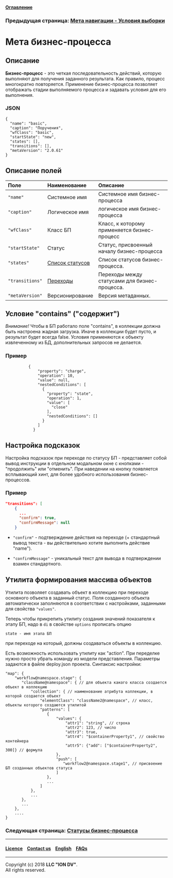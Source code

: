 #### [Оглавление](/docs/ru/index.md)

### Предыдущая страница: [Мета навигации - Условия выборки](/docs/ru/2_system_description/metadata_structure/meta_navigation/conditions.md) 

# Мета бизнес-процесса

## Описание

**Бизнес-процесс** - это четкая последовательность действий, которую выполняют для получения заданного результата. Как правило, процесс многократно повторяется. Применение бизнес-процесса позволяет отображать стадии выполняемого процесса и задавать условия для его выполнения.

### JSON

```
{
  "name": "basic",
  "caption": "Поручения",
  "wfClass": "basic",
  "startState": "new",
  "states": [],
  "transitions": [],
  "metaVersion": "2.0.61"
}
```

## Описание полей

| Поле | Наименование |Описание  |
|:-----|:-------|:-----------|
|`"name"`| Системное имя  | Системное имя бизнес-процесса|
|`"caption"`| Логическое имя   |логическое имя бизнес-процесса|
|`"wfClass"`| Класс БП | Класс, к которому применяется бизнес-процесс|
|`"startState"`| Статус   | Статус, присвоенный началу бизнес-процесса|
|`"states"`|  [Список статусов](/docs/ru/2_system_description/metadata_structure/meta_workflows/status_wf.md) | Список статусов бизнес-процесса. |
|`"transitions"`|  [Переходы](/docs/ru/2_system_description/metadata_structure/meta_workflows/transitions_wf.md)  | Переходы между статусами для бизнес-процесса. |
|`"metaVersion"`|  Версионирование | Версия метаданных.

## Условие "contains" ("содержит")

*Внимание!* Чтобы в БП работало поле "contains", в коллекции должна быть настроена жадная загрузка. Иначе в коллекции будет пусто, и результат будет всегда false. Условия применяются к объекту извлеченному из БД, дополнительных запросов не делается.

### Пример

```
          {
              "property": "charge",
              "operation": 10,
              "value": null,
              "nestedConditions": [
                {
                  "property": "state",
                  "operation": 1,
                  "value": [
                    "close"
                  ],
                  "nestedConditions": []
                }
              ]
            }
```

## Настройка подсказок

Настройка подсказок при переходе по статусу БП - представляет собой вывод инструкции в отдельном модальном окне с кнопками - "продолжить" или "отменить". При наведении на кнопку появляется всплывающий хинт, для более удобного использования бизнес-процессов.

### Пример

```json
"transitions": [
    {
      ...
      "confirm": true,
      "confirmMessage": null
    }
```

* `"confirm"` - подтверждение действия на переходе (+ стандартный вывод текста - вы действительно хотите выполнить действие "name").

* `"confirmMessage"` - уникальный текст для вывода в подтверждении взамен стандартного.

## Утилита формирования массива объектов

Утилита позволяет создавать объект в коллекцию при переходе основного объекта в заданный статус. Поля созданного объекта автоматически заполняются в соответствии с настройками, заданными для свойства `"values"`.

Теперь чтобы прикрепить утилиту создания значений показателя к этапу БП, надо в `di` в свойстве `options` прописать опцию 
```
state - имя этапа БП
```
при переходе на который, должны создаваться объекты в коллекцию. 

Есть возможность использовать утилиту как "action". При переделке нужно просто убрать команду из модели представления.
Параметры задаются в файле deploy.json проекта. Синтаксис настройки:
```
"map": {
    "workflow@namespace.stage": {
       "className@namespace": { // для объекта какого класса создается объект в коллекцию
           "collection": { // наименование атрибута коллекции, в которой создается объект
               "elementClass": "className2@namespace", // класс, объекты которого создаются утилитой
               "patterns": [
                  {
                      "values": {
                          "attr1": "string", // строка
                          "attr2": 123, // число
                          "attr3": true,
                          "attr4": "$containerProperty1", // свойство контейнера
                          "attr5": {"add": ["$containerProperty2", 300]} // формула
                      },
                      "push": [
                         "workflow2@namespace.stage1", // присвоение БП созданных объектов статуса
                      ]
                  },
                  ...
               ]
           },
           ...
       },
       ...
    },
    ....
}
```

### Следующая страница: [Статусы бизнес-процесса](/docs/ru/2_system_description/metadata_structure/meta_workflows/status_wf.md)

--------------------------------------------------------------------------  


 #### [Licence](/LICENCE.md) &ensp;  [Contact us](https://iondv.com) &ensp;  [English](/docs/en/2_system_description/metadata_structure/meta_workflows/meta_workflows.md)   &ensp; [FAQs](/faqs.md)  <div><img src="https://mc.iondv.com/watch/local/docs/framework" style="position:absolute; left:-9999px;" height=1 width=1 alt="iondv metrics"></div>         



--------------------------------------------------------------------------  

Copyright (c) 2018 **LLC "ION DV"**.  
All rights reserved. 